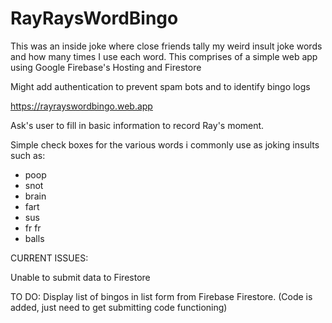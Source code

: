 # RayRaysWordBingo
This was an inside joke where close friends tally my weird insult joke words and how many times I use each word. This comprises of a simple web app using Google Firebase's Hosting and Firestore

Might add authentication to prevent spam bots and to identify bingo logs

https://rayrayswordbingo.web.app

Ask's user to fill in basic information to record Ray's moment.

Simple check boxes for the various words i commonly use as joking insults such as:

- poop
- snot
- brain
- fart
- sus
- fr fr
- balls


CURRENT ISSUES:

Unable to submit data to Firestore

TO DO:
Display list of bingos in list form from Firebase Firestore. (Code is added, just need to get submitting code functioning)
